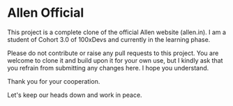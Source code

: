 # Allen Official

This project is a complete clone of the official Allen website (allen.in). I am a student of Cohort 3.0 of 100xDevs and currently in the learning phase.

Please do not contribute or raise any pull requests to this project. You are welcome to clone it and build upon it for your own use, but I kindly ask that you refrain from submitting any changes here. I hope you understand.

Thank you for your cooperation.

Let's keep our heads down and work in peace.
